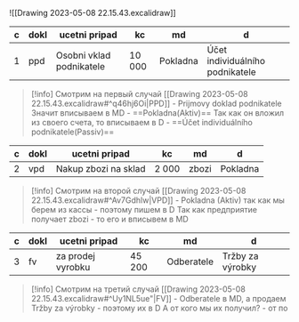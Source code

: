 ![[Drawing 2023-05-08 22.15.43.excalidraw]]

| c   | dokl | ucetni pripad            | kc     | md       | d                               |
| --- | ---- | ------------------------ | ------ | -------- | ------------------------------- |
| 1   | ppd  | Osobni vklad podnikatele | 10 000 | Pokladna | Účet individuálního podnikatele | 

>[!info]
>Смотрим на первый случай 
>[[Drawing 2023-05-08 22.15.43.excalidraw#^q46hj6Oi|PPD]] - Prijmovy doklad podnikatele
>Значит вписываем в MD - ==Pokladna(Aktiv)==
>Так как он вложил из своего счета, то вписываем в D - ==Účet individuálního podnikatele(Passiv)==

| c   | dokl | ucetni pripad        | kc    | md    | d        |
| --- | ---- | -------------------- | ----- | ----- | -------- |
| 2   | vpd  | Nakup zbozi na sklad | 2 000 | zbozi | Pokladna |

>[!info]
>Смотрим на второй случай
>[[Drawing 2023-05-08 22.15.43.excalidraw#^Av7Gdhlw|VPD]] - Pokladna (Aktiv) так как мы берем из кассы - поэтому пишем в D
>Так как предприятие получает zbozi - то его и вписывем в MD

| c   | dokl | ucetni pripad     | kc     | md         | d                 |
| --- | ---- | ----------------- | ------ | ---------- | ----------------- |
| 3   | fv   | za prodej vyrobku | 45 200 | Odberatele | Tržby za  výrobky | 


>[!info]
>Смотрим на третий случай
>[[Drawing 2023-05-08 22.15.43.excalidraw#^Uy1NL5ue"|FV]] - Odberatele в MD, а продаем  Tržby za  výrobky - поэтому их в D
>А от кого мы их получил? - от по	
